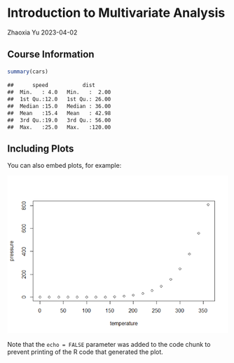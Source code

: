 Introduction to Multivariate Analysis
================
Zhaoxia Yu
2023-04-02

## Course Information

``` r
summary(cars)
```

    ##      speed           dist       
    ##  Min.   : 4.0   Min.   :  2.00  
    ##  1st Qu.:12.0   1st Qu.: 26.00  
    ##  Median :15.0   Median : 36.00  
    ##  Mean   :15.4   Mean   : 42.98  
    ##  3rd Qu.:19.0   3rd Qu.: 56.00  
    ##  Max.   :25.0   Max.   :120.00

## Including Plots

You can also embed plots, for example:

![](Introduction_files/figure-gfm/pressure-1.png)<!-- -->

Note that the `echo = FALSE` parameter was added to the code chunk to
prevent printing of the R code that generated the plot.
